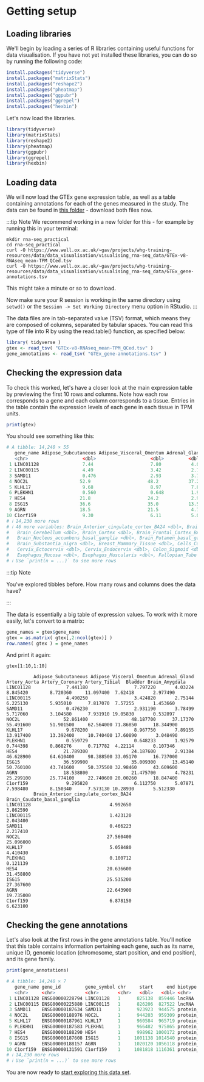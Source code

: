 
# Getting setup


## Loading libraries

We'll begin by loading a series of R libraries containing useful functions for data visualisation. If you have not yet installed these libraries, you can do so by running the following code:


```r
install.packages("tidyverse")
install.packages("matrixStats")
install.packages("reshape2")
install.packages("pheatmap")
install.packages("ggpubr")
install.packages("ggrepel")
install.packages("hexbin")
```

Let's now load the libraries.


```r
library(tidyverse)
library(matrixStats)
library(reshape2)
library(pheatmap)
library(ggpubr)
library(ggrepel)
library(hexbin)
```

## Loading data

We will now load the GTEx gene expression table, as well as a table containing annotations for each of the genes measured in the study.  The data can be found in [this folder](https://www.well.ox.ac.uk/~gav/projects/whg-training-resources/data/data_visualisation/visualising_rna-seq_data/) - download both files now.

:::tip Note
We recommend working in a new folder for this - for example by running this in your terminal:
```
mkdir rna-seq_practical
cd rna-seq_practical
curl -O https://www.well.ox.ac.uk/~gav/projects/whg-training-resources/data/data_visualisation/visualising_rna-seq_data/GTEx-v8-RNAseq_mean-TPM_QCed.tsv
curl -O https://www.well.ox.ac.uk/~gav/projects/whg-training-resources/data/data_visualisation/visualising_rna-seq_data/GTEx_gene-annotations.tsv
```
This might take a minute or so to download.

Now make sure your R session is working in the same directory using `setwd()` or the `Session -> Set Working Directory` menu option in RStudio.
:::

The data files are in tab-separated value (TSV) format, which means they are composed of columns, separated by tabular spaces. You can read this type of file into R by using the read.table() function, as specified below:

```r
library( tidyverse )
gtex <- read_tsv( "GTEx-v8-RNAseq_mean-TPM_QCed.tsv" )
gene_annotations <- read_tsv( "GTEx_gene-annotations.tsv" )
```

## Checking the expression data

To check this worked, let's have a closer look at the main expression table by previewing the first 10 rows and columns.
Note how each row corresponds to a gene and each column corresponds to a tissue. Entries in the table contain the
expression levels of each gene in each tissue in TPM units.


```r
print(gtex)
```

You should see something like this:
```r
# A tibble: 14,240 × 55
   gene_name Adipose_Subcutaneous Adipose_Visceral_Omentum Adrenal_Gland Artery_Aorta Artery_Coronary Artery_Tibial Bladder Brain_Amygdala
   <chr>                    <dbl>                    <dbl>         <dbl>        <dbl>           <dbl>         <dbl>   <dbl>          <dbl>
 1 LINC01128                7.44                     7.80           4.03        8.85            8.72         11.1      7.62          2.98 
 2 LINC00115                4.49                     3.42           2.75        6.23            5.94          7.82     7.57          1.45 
 3 SAMD11                   0.476                    2.93           3.78        5.72            3.10          7.93    19.1           0.533
 4 NOC2L                   52.9                     48.2           37.2        55.5            51.9          62.6     71.9          18.3  
 5 KLHL17                   9.68                     8.97           7.89       13.9            13.4          10.7     17.6           3.05 
 6 PLEKHN1                  0.560                    0.648          1.93        0.744           0.868         0.718    4.22          0.107
 7 HES4                    21.8                     24.2            2.91       46.6            64.6          98.4     33.1          16.7  
 8 ISG15                   36.6                     35.0           13.5        50.8            43.7          50.4     33.0          43.6  
 9 AGRN                    18.5                     21.5            4.78       25.3            25.8          22.7     20.0          18.8  
10 C1orf159                 9.30                     6.11           5.08        7.60            8.15          7.57    10.3           5.51 
# ℹ 14,230 more rows
# ℹ 46 more variables: Brain_Anterior_cingulate_cortex_BA24 <dbl>, Brain_Caudate_basal_ganglia <dbl>, Brain_Cerebellar_Hemisphere <dbl>,
#   Brain_Cerebellum <dbl>, Brain_Cortex <dbl>, Brain_Frontal_Cortex_BA9 <dbl>, Brain_Hippocampus <dbl>, Brain_Hypothalamus <dbl>,
#   Brain_Nucleus_accumbens_basal_ganglia <dbl>, Brain_Putamen_basal_ganglia <dbl>, Brain_Spinal_cord_cervical_c1 <dbl>,
#   Brain_Substantia_nigra <dbl>, Breast_Mammary_Tissue <dbl>, Cells_Cultured_fibroblasts <dbl>, Cells_EBV_transformed_lymphocytes <dbl>,
#   Cervix_Ectocervix <dbl>, Cervix_Endocervix <dbl>, Colon_Sigmoid <dbl>, Colon_Transverse <dbl>, Esophagus_Gastroesophageal_Junction <dbl>,
#   Esophagus_Mucosa <dbl>, Esophagus_Muscularis <dbl>, Fallopian_Tube <dbl>, Heart_Atrial_Appendage <dbl>, Heart_Left_Ventricle <dbl>, …
# ℹ Use `print(n = ...)` to see more rows
```

:::tip Note

You've explored tibbles before.  How many rows and columns does the data have?

:::

The data is essentially a big table of expression values.  To work with it more easily, let's convert to a matrix:
```r
gene_names = gtex$gene_name
gtex = as.matrix( gtex[,2:ncol(gtex)] )
row.names( gtex ) = gene_names
```

And print it again:
```
gtex[1:10,1:10]
```
```
          Adipose_Subcutaneous Adipose_Visceral_Omentum Adrenal_Gland Artery_Aorta Artery_Coronary Artery_Tibial  Bladder Brain_Amygdala
LINC01128             7.441180                 7.797220       4.03224     8.845420        8.720360     11.097400  7.62418       2.977490
LINC00115             4.490250                 3.424820       2.75144     6.225130        5.935010      7.817070  7.57255       1.453660
SAMD11                0.476230                 2.931190       3.78499     5.717060        3.104580      7.931910 19.05830       0.532897
NOC2L                52.861400                48.187700      37.17370    55.491600       51.901500     62.564000 71.86850      18.344900
KLHL17                9.678200                 8.967750       7.89155    13.917400       13.392400     10.740400 17.60890       3.048490
PLEKHN1               0.559729                 0.648233       1.92579     0.744398        0.868276      0.717782  4.22114       0.107346
HES4                 21.789300                24.187600       2.91384    46.628900       64.610400     98.388500 33.05170      16.737000
ISG15                36.599900                35.009300      13.45140    50.760100       43.741600     50.375500 32.98460      43.609600
AGRN                 18.538800                21.475700       4.78231    25.299100       25.774100     22.740600 20.00260      18.847400
C1orf159              9.295820                 6.112750       5.07871     7.598480        8.150340      7.573130 10.28930       5.512330
          Brain_Anterior_cingulate_cortex_BA24 Brain_Caudate_basal_ganglia
LINC01128                             4.992650                    3.862590
LINC00115                             1.423120                    2.043400
SAMD11                                0.466223                    2.217410
NOC2L                                27.560400                   25.096000
KLHL17                                5.058480                    4.410430
PLEKHN1                               0.100712                    0.121139
HES4                                 20.636600                   31.458800
ISG15                                25.535200                   27.367600
AGRN                                 22.643900                   19.735000
C1orf159                              6.878150                    6.623100
```

## Checking the gene annotations

Let's also look at the first rows in the gene annotations table. You'll notice that this table contains information pertaining each gene, such as its name, unique ID, genomic location (chromosome, start position, and end position), and its gene family.


```r
print(gene_annotations)
```

```r
# A tibble: 14,240 × 7
   gene_name gene_id         gene_symbol chr     start     end biotype       
   <chr>     <chr>           <chr>       <chr>   <dbl>   <dbl> <chr>         
 1 LINC01128 ENSG00000228794 LINC01128   1      825138  859446 lncRNA        
 2 LINC00115 ENSG00000225880 LINC00115   1      826206  827522 lncRNA        
 3 SAMD11    ENSG00000187634 SAMD11      1      923923  944575 protein_coding
 4 NOC2L     ENSG00000188976 NOC2L       1      944203  959309 protein_coding
 5 KLHL17    ENSG00000187961 KLHL17      1      960584  965719 protein_coding
 6 PLEKHN1   ENSG00000187583 PLEKHN1     1      966482  975865 protein_coding
 7 HES4      ENSG00000188290 HES4        1      998962 1000172 protein_coding
 8 ISG15     ENSG00000187608 ISG15       1     1001138 1014540 protein_coding
 9 AGRN      ENSG00000188157 AGRN        1     1020120 1056118 protein_coding
10 C1orf159  ENSG00000131591 C1orf159    1     1081818 1116361 protein_coding
# ℹ 14,230 more rows
# ℹ Use `print(n = ...)` to see more rows
```

You are now ready to [start exploring this data set](003_visualising.md).

